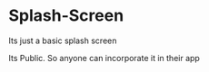 # Splash-Screen
Its just a basic splash screen

Its Public.
So anyone can incorporate it in their app
